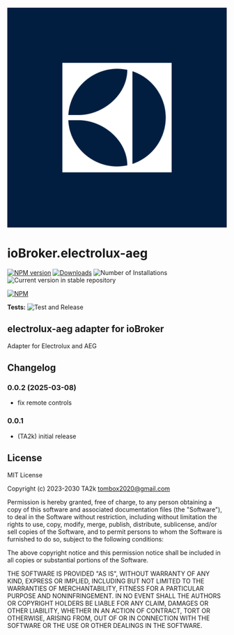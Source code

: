 ![Logo](admin/electrolux-aeg.png)

# ioBroker.electrolux-aeg

[![NPM version](https://img.shields.io/npm/v/iobroker.electrolux-aeg.svg)](https://www.npmjs.com/package/iobroker.electrolux-aeg)
[![Downloads](https://img.shields.io/npm/dm/iobroker.electrolux-aeg.svg)](https://www.npmjs.com/package/iobroker.electrolux-aeg)
![Number of Installations](https://iobroker.live/badges/electrolux-aeg-installed.svg)
![Current version in stable repository](https://iobroker.live/badges/electrolux-aeg-stable.svg)

[![NPM](https://nodei.co/npm/iobroker.electrolux-aeg.png?downloads=true)](https://nodei.co/npm/iobroker.electrolux-aeg/)

**Tests:** ![Test and Release](https://github.com/TA2k/ioBroker.electrolux-aeg/workflows/Test%20and%20Release/badge.svg)

## electrolux-aeg adapter for ioBroker

Adapter for Electrolux and AEG

## Changelog
### 0.0.2 (2025-03-08)

- fix remote controls

### 0.0.1

- (TA2k) initial release

## License

MIT License

Copyright (c) 2023-2030 TA2k <tombox2020@gmail.com>

Permission is hereby granted, free of charge, to any person obtaining a copy
of this software and associated documentation files (the "Software"), to deal
in the Software without restriction, including without limitation the rights
to use, copy, modify, merge, publish, distribute, sublicense, and/or sell
copies of the Software, and to permit persons to whom the Software is
furnished to do so, subject to the following conditions:

The above copyright notice and this permission notice shall be included in all
copies or substantial portions of the Software.

THE SOFTWARE IS PROVIDED "AS IS", WITHOUT WARRANTY OF ANY KIND, EXPRESS OR
IMPLIED, INCLUDING BUT NOT LIMITED TO THE WARRANTIES OF MERCHANTABILITY,
FITNESS FOR A PARTICULAR PURPOSE AND NONINFRINGEMENT. IN NO EVENT SHALL THE
AUTHORS OR COPYRIGHT HOLDERS BE LIABLE FOR ANY CLAIM, DAMAGES OR OTHER
LIABILITY, WHETHER IN AN ACTION OF CONTRACT, TORT OR OTHERWISE, ARISING FROM,
OUT OF OR IN CONNECTION WITH THE SOFTWARE OR THE USE OR OTHER DEALINGS IN THE
SOFTWARE.
